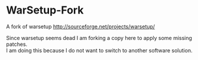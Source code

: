 WarSetup-Fork
=============

A fork of warsetup http://sourceforge.net/projects/warsetup/

Since warsetup seems dead I am forking a copy here to apply some missing patches.  
I am doing this because I do not want to switch to another software solution.